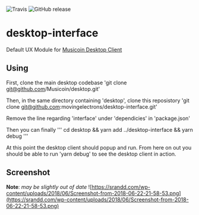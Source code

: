 ![Travis](https://img.shields.io/travis/etaletai13/interface.svg?style=for-the-badge)
![GitHub release](https://img.shields.io/github/release/etaletai13/interface.svg?style=for-the-badge)

# desktop-interface
Default UX Module for [Musicoin Desktop Client](https://github.com/Musicoin/desktop)

## Using
First, clone the main desktop codebase 
'git clone git@github.com/Musicoin/desktop.git'

Then, in the same directory containing 'desktop', clone this reposistory 
'git clone git@github.com:movingelectrons/desktop-interface.git'

Remove the line regarding 'interface' under 'dependicies' in 'package.json'

Then you can finally
'''
cd desktop && yarn add ../desktop-interface && yarn debug
'''

At this point the desktop client should popup and run.  From here on out you should be able to run 'yarn debug' to see the desktop client in action.

## Screenshot 
**Note**: *may be slightly out of date*
![https://srandd.com/wp-content/uploads/2018/06/Screenshot-from-2018-06-22-21-58-53.png](https://srandd.com/wp-content/uploads/2018/06/Screenshot-from-2018-06-22-21-58-53.png)
